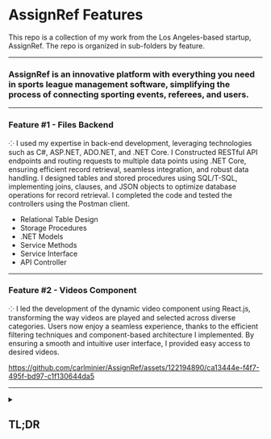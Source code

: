 # AssignRef Features

This repo is a collection of my work from the Los Angeles-based startup, AssignRef. The repo is organized in sub-folders by feature.

---

### AssignRef is an innovative platform with everything you need in sports league management software, simplifying the process of connecting sporting events, referees, and users. 

---

### Feature #1 - Files Backend
⁘ I used my expertise in back-end development, leveraging technologies such as C#, ASP.NET, ADO.NET, and .NET Core. I Constructed RESTful API endpoints and routing requests to multiple data points using .NET Core, ensuring efficient record retrieval, seamless integration, and robust data handling. I designed tables and stored procedures using SQL/T-SQL, implementing joins, clauses, and JSON objects to optimize database operations for record retrieval. I completed the code and tested the controllers using the Postman client.

- Relational Table Design
- Storage Procedures
- .NET Models
- Service Methods
- Service Interface
- API Controller

---

### Feature #2 - Videos Component

⁘ I led the development of the dynamic video component using React.js, transforming the way videos are played and selected across diverse categories. Users now enjoy a seamless experience, thanks to the efficient filtering techniques and component-based architecture I implemented. By ensuring a smooth and intuitive user interface, I provided easy access to desired videos.

https://github.com/carlminier/AssignRef/assets/122194890/ca13444e-f4f7-495f-bd97-c1f130644da5

---

 <details>
  <summary>
    <h2>
      <strong>
        TL;DR
      </strong>
    </h2>
  </summary>
   
- Developed and structured the view videos page functionality from front-end to back-end.
- Created the necessary procedures in SQL utilizing joins, foreign keys, and pagination.
- Built the API endpoints with .NET using C# and thoroughly tested with Postman.
- Designed components in React to maximize aesthetics and functionality.
- Utilized styling with CSS and Bootstrap.
- Focused on best practices using proper naming conventions and casing to avoid compiler issues with team members’ code.
- Maintained workflow using GitBash and GitHub for repo management.
- Created new branches to maintain organization throughout the project.
- Performed commits and pull requests to secure consistency and quality.
- Participated in daily stand-ups, code reviews, and code talks with team members to ensure cohesive implementation of code.
 </details>
